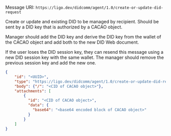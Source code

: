 Message URI: `https://ligo.dev/didcomm/agent/1.0/create-or-update-did-request`

Create or update and existing DID to be managed by recipient. Should be sent by a DID key that is authorized by a CACAO object.

Manager should add the DID key and derive the DID key from the wallet of the CACAO object and add both to the new DID Web document.

If the user loses the DID session key, they can resend this message using a new DID session key with the same wallet. The manager should remove the previous session key and add the new one.

```json
{
	"id": "<UUID>",
    "type": "https://ligo.dev/didcomm/agent/1.0/create-or-update-did-request",
    "body": {"/": "<CID of CACAO object>"},
    "attachments": [
	    {
	      "id": "<CID of CACAO object>",
	      "data": {
	        "base64": "<base64 encoded block of CACAO object>"
	      }
	    }
    ]
}
```